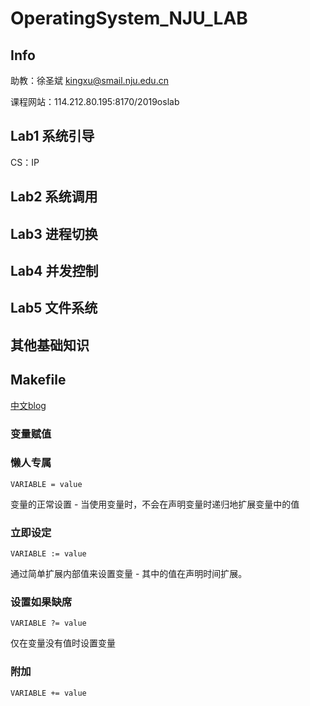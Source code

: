# OperatingSystem_NJU_LAB

## Info

助教：徐圣斌 kingxu@smail.nju.edu.cn

课程网站：114.212.80.195:8170/2019oslab

## Lab1 系统引导

CS：IP

## Lab2 系统调用

## Lab3 进程切换

## Lab4 并发控制

## Lab5 文件系统



## 其他基础知识

## Makefile

[中文blog](https://www.kancloud.cn/kancloud/make-command/45594)

### 变量赋值

### 懒人专属

```
VARIABLE = value
```

变量的正常设置 - 当使用变量时，不会在声明变量时递归地扩展变量中的值

### 立即设定

```
VARIABLE := value
```

通过简单扩展内部值来设置变量 - 其中的值在声明时间扩展。

### 设置如果缺席

```
VARIABLE ?= value
```

仅在变量没有值时设置变量

### 附加

```
VARIABLE += value
```
